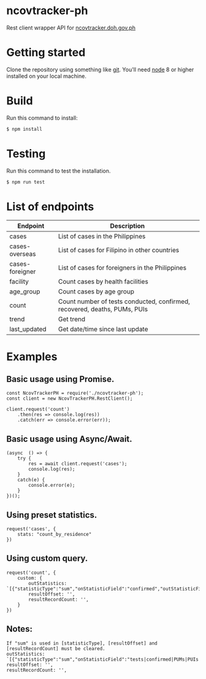 # ncovtracker-ph
Rest client wrapper API for [ncovtracker.doh.gov.ph](https://ncovtracker.doh.gov.ph)


# Getting started
Clone the repository using something like [git](http://git-scm.com/).
You'll need [node](http://nodejs.org/) 8 or higher installed on your local machine.


# Build
Run this command to install:

``` bash
$ npm install
```


# Testing
Run this command to test the installation.

``` bash
$ npm run test
```


# List of endpoints

| Endpoint          | Description  |
| ------------------| ------------ |
| cases             | List of cases in the Philippines |
| cases-overseas    | List of cases for Filipino in other countries |
| cases-foreigner   | List of cases for foreigners in the Philippines |
| facility          | Count cases by health facilities |
| age_group         | Count cases by age group |
| count             | Count number of tests conducted, confirmed, recovered, deaths, PUMs, PUIs |
| trend             | Get trend |
| last_updated      | Get date/time since last update |


# Examples


## Basic usage using Promise.

    const NcovTrackerPH = require('./ncovtracker-ph');
    const client = new NcovTrackerPH.RestClient();

    client.request('count')
        .then(res => console.log(res))
        .catch(err => console.error(err));


## Basic usage using Async/Await.

    (async  () => {
        try {
            res = await client.request('cases');
            console.log(res);
        }
        catch(e) {
            console.error(e);
        }
    })();


## Using preset statistics.

    request('cases', {
        stats: "count_by_residence"
    })


## Using custom query.

    request('count', { 
        custom: {
            outStatistics: `[{"statisticType":"sum","onStatisticField":"confirmed","outStatisticFieldName":"value"}]`,
            resultOffset: '',
            resultRecordCount: '',
        }
    })


## Notes: 
    If "sum" is used in [statisticType], [resultOffset] and [resultRecordCount] must be cleared. 
    outStatistics: `[{"statisticType":"sum","onStatisticField":"tests|confirmed|PUMs|PUIs|recovered|deaths","outStatisticFieldName":"value"}]`
    resultOffset: '',
    resultRecordCount: '',